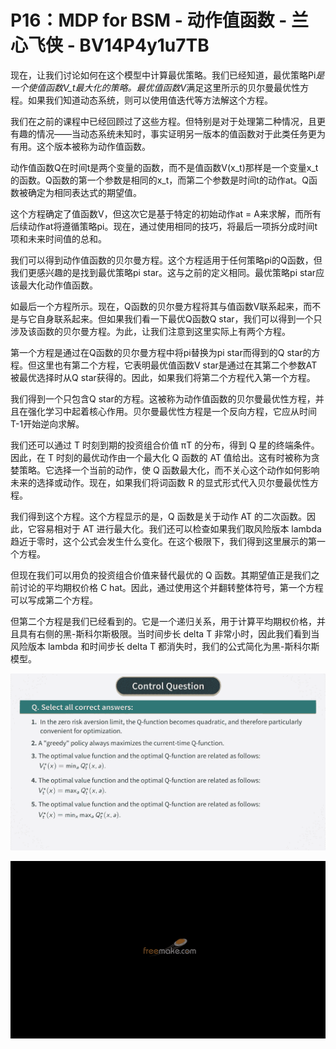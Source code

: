 # P16：MDP for BSM - 动作值函数 - 兰心飞侠 - BV14P4y1u7TB

现在，让我们讨论如何在这个模型中计算最优策略。我们已经知道，最优策略Pi*是一个使值函数V_t最大化的策略。最优值函数V*满足这里所示的贝尔曼最优性方程。如果我们知道动态系统，则可以使用值迭代等方法解这个方程。

我们在之前的课程中已经回顾过了这些方程。但特别是对于处理第二种情况，且更有趣的情况——当动态系统未知时，事实证明另一版本的值函数对于此类任务更为有用。这个版本被称为动作值函数。

动作值函数Q在时间t是两个变量的函数，而不是值函数V(x_t)那样是一个变量x_t的函数。Q函数的第一个参数是相同的x_t，而第二个参数是时间t的动作at。Q函数被确定为相同表达式的期望值。

这个方程确定了值函数V，但这次它是基于特定的初始动作at = A来求解，而所有后续动作at将遵循策略pi。现在，通过使用相同的技巧，将最后一项拆分成时间t项和未来时间值的总和。

我们可以得到动作值函数的贝尔曼方程。这个方程适用于任何策略pi的Q函数，但我们更感兴趣的是找到最优策略pi star。这与之前的定义相同。最优策略pi star应该最大化动作值函数。

如最后一个方程所示。现在，Q函数的贝尔曼方程将其与值函数V联系起来，而不是与它自身联系起来。但如果我们看一下最优Q函数Q star，我们可以得到一个只涉及该函数的贝尔曼方程。为此，让我们注意到这里实际上有两个方程。

第一个方程是通过在Q函数的贝尔曼方程中将pi替换为pi star而得到的Q star的方程。但这里也有第二个方程，它表明最优值函数V star是通过在其第二个参数AT被最优选择时从Q star获得的。因此，如果我们将第二个方程代入第一个方程。

我们得到一个只包含Q star的方程。这被称为动作值函数的贝尔曼最优性方程，并且在强化学习中起着核心作用。贝尔曼最优性方程是一个反向方程，它应从时间T-1开始逆向求解。

我们还可以通过 T 时刻到期的投资组合价值 πT 的分布，得到 Q 星的终端条件。因此，在 T 时刻的最优动作由一个最大化 Q 函数的 AT 值给出。这有时被称为贪婪策略。它选择一个当前的动作，使 Q 函数最大化，而不关心这个动作如何影响未来的选择或动作。现在，如果我们将词函数 R 的显式形式代入贝尔曼最优性方程。

我们得到这个方程。这个方程显示的是，Q 函数是关于动作 AT 的二次函数。因此，它容易相对于 AT 进行最大化。我们还可以检查如果我们取风险版本 lambda 趋近于零时，这个公式会发生什么变化。在这个极限下，我们得到这里展示的第一个方程。

但现在我们可以用负的投资组合价值来替代最优的 Q 函数。其期望值正是我们之前讨论的平均期权价格 C hat。因此，通过使用这个并翻转整体符号，第一个方程可以写成第二个方程。

但第二个方程是我们已经看到的。它是一个递归关系，用于计算平均期权价格，并且具有右侧的黑-斯科尔斯极限。当时间步长 delta T 非常小时，因此我们看到当风险版本 lambda 和时间步长 delta T 都消失时，我们的公式简化为黑-斯科尔斯模型。

![](img/b846bffa40e119a5a96df19e9ea886f9_1.png)

![](img/b846bffa40e119a5a96df19e9ea886f9_2.png)
